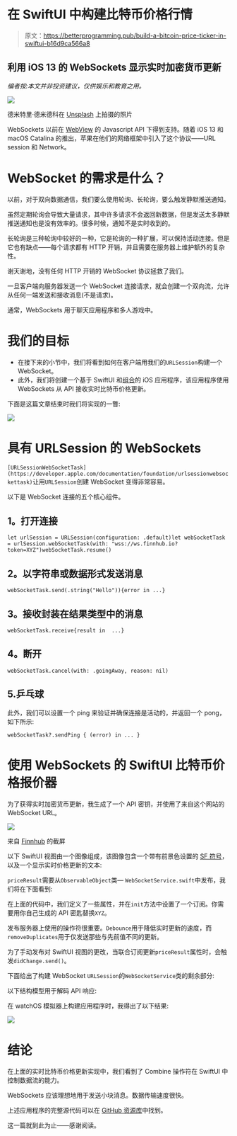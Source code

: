 # 在 SwiftUI 中构建比特币价格行情

> 原文：<https://betterprogramming.pub/build-a-bitcoin-price-ticker-in-swiftui-b16d9ca566a8>

## 利用 iOS 13 的 WebSockets 显示实时加密货币更新

*编者按:本文并非投资建议，仅供娱乐和教育之用。*

![](img/01cf25f18281476e69641854acb91722.png)

德米特里·德米德科在 [Unsplash](https://unsplash.com?utm_source=medium&utm_medium=referral) 上拍摄的照片

WebSockets 以前在 [WebView](https://developer.android.com/reference/android/webkit/WebView) 的 Javascript API 下得到支持。随着 iOS 13 和 macOS Catalina 的推出，苹果在他们的网络框架中引入了这个协议——URL session 和 Network。

# WebSocket 的需求是什么？

以前，对于双向数据通信，我们要么使用轮询、长轮询，要么触发静默推送通知。

虽然定期轮询会导致大量请求，其中许多请求不会返回新数据，但是发送太多静默推送通知也是没有效率的。很多时候，通知不是实时收到的。

长轮询是三种轮询中较好的一种，它是轮询的一种扩展，可以保持活动连接。但是它也有缺点——每个请求都有 HTTP 开销，并且需要在服务器上维护额外的复杂性。

谢天谢地，没有任何 HTTP 开销的 WebSocket 协议拯救了我们。

一旦客户端向服务器发送一个 WebSocket 连接请求，就会创建一个双向流，允许从任何一端发送和接收消息(不是请求)。

通常，WebSockets 用于聊天应用程序和多人游戏中。

# 我们的目标

*   在接下来的小节中，我们将看到如何在客户端用我们的`URLSession`构建一个 WebSocket。
*   此外，我们将创建一个基于 SwiftUI 和[组合](https://developer.apple.com/documentation/combine)的 iOS 应用程序，该应用程序使用 WebSockets 从 API 接收实时比特币价格更新。

下面是这篇文章结束时我们将实现的一瞥:

![](img/204518111bffb6c69381443afea67c3d.png)

# 具有 URLSession 的 WebSockets

`[URLSessionWebSocketTask](https://developer.apple.com/documentation/foundation/urlsessionwebsockettask)`让用`URLSession`创建 WebSocket 变得非常容易。

以下是 WebSocket 连接的五个核心组件。

## **1。打开连接**

```
let urlSession = URLSession(configuration: .default)let webSocketTask = urlSession.webSocketTask(with: "wss://ws.finnhub.io?token=XYZ")webSocketTask.resume()
```

## **2。以字符串或数据形式发送消息**

```
webSocketTask.send(.string("Hello")){error in ...}
```

## **3。接收封装在结果类型中的消息**

```
webSocketTask.receive{result in  ...}
```

## **4。断开**

```
webSocketTask.cancel(with: .goingAway, reason: nil)
```

## 5.乒乓球

此外，我们可以设置一个 ping 来验证并确保连接是活动的，并返回一个 pong，如下所示:

```
webSocketTask?.sendPing { (error) in ... }
```

# 使用 WebSockets 的 SwiftUI 比特币价格报价器

为了获得实时加密货币更新，我生成了一个 API 密钥，并使用了来自这个网站的 WebSocket URL。

![](img/77130467b6d41d39f7344885a21d3e91.png)

来自 [Finnhub](https://finnhub.io/docs/api#websocket-price) 的截屏

以下 SwiftUI 视图由一个图像组成，该图像包含一个带有前景色设置的 [SF 符号](https://developer.apple.com/design/human-interface-guidelines/sf-symbols/)，以及一个显示实时价格更新的文本:

`priceResult`需要从`ObservableObject`类— `WebSocketService.swift`中发布，我们将在下面看到:

在上面的代码中，我们定义了一些属性，并在`init`方法中设置了一个订阅。你需要用你自己生成的 API 密匙替换`XYZ`。

发布服务器上使用的操作符很重要。`Debounce`用于降低实时更新的速度，而`removeDuplicates`用于仅发送那些与先前值不同的更新。

为了手动发布对 SwiftUI 视图的更改，当联合订阅更新`priceResult`属性时，会触发`didChange.send()`。

下面给出了构建 WebSocket `URLSession`的`WebSocketService`类的剩余部分:

以下结构模型用于解码 API 响应:

在 watchOS 模拟器上构建应用程序时，我得出了以下结果:

![](img/61137affb5bde68363c55484bf465b2c.png)

# 结论

在上面的实时比特币价格更新实现中，我们看到了 Combine 操作符在 SwiftUI 中控制数据流的能力。

WebSockets 应该理想地用于发送小块消息。数据传输速度很快。

上述应用程序的完整源代码可以在 [GitHub 资源库](https://github.com/anupamchugh/iowncode/tree/master/SwiftUIWebSockets)中找到。

这一篇就到此为止——感谢阅读。